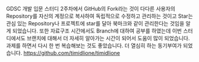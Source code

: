 GDSC 개발 입문 스터디 2주차에서 GitHub의 Fork라는 것이 다다른 사용자의 Repository를 자신의 계정으로 복사하여  독립적으로 수정하고 관리하는 것이고 Star는 관심 있는 Repository나 프로젝트에 star를 달아 북마크와 같이 관리한다는 것임을 알게 되었습니다. 또한 자료구조 시간에서도 Branch에 대하여 공부를 하였는데 이번 스터디에서도 브랜치에 대해서 더 자세히 알아가는 시간이 되어서 도움이 많이 되었습니다. 과제를 하면서 다시 한 번 복습해보는 것도 좋았습니다. 더 열심히 하는 동기부여가 되었습니다.
<https://github.com/timidlione/timidlione>
